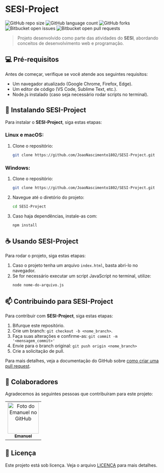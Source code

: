 # SESI-Project

![GitHub repo size](https://img.shields.io/github/repo-size/JoaoNascimento1802/SESI-Project?style=for-the-badge)
![GitHub language count](https://img.shields.io/github/languages/count/JoaoNascimento1802/SESI-Project?style=for-the-badge)
![GitHub forks](https://img.shields.io/github/forks/JoaoNascimento1802/SESI-Project?style=for-the-badge)
![Bitbucket open issues](https://img.shields.io/bitbucket/issues/JoaoNascimento1802/SESI-Project?style=for-the-badge)
![Bitbucket open pull requests](https://img.shields.io/bitbucket/pr-raw/JoaoNascimento1802/SESI-Project?style=for-the-badge)

> Projeto desenvolvido como parte das atividades do **SESI**, abordando conceitos de desenvolvimento web e programação.

## 💻 Pré-requisitos

Antes de começar, verifique se você atende aos seguintes requisitos:

- Um navegador atualizado (Google Chrome, Firefox, Edge).
- Um editor de código (VS Code, Sublime Text, etc.).
- Node.js instalado (caso seja necessário rodar scripts no terminal).

## 🚀 Instalando SESI-Project

Para instalar o **SESI-Project**, siga estas etapas:

### Linux e macOS:

1. Clone o repositório:
    ```bash
    git clone https://github.com/JoaoNascimento1802/SESI-Project.git
    ```

### Windows:

1. Clone o repositório:
    ```bash
    git clone https://github.com/JoaoNascimento1802/SESI-Project.git
    ```

2. Navegue até o diretório do projeto:
    ```bash
    cd SESI-Project
    ```

3. Caso haja dependências, instale-as com:
    ```bash
    npm install
    ```

## ☕ Usando SESI-Project

Para rodar o projeto, siga estas etapas:

1. Caso o projeto tenha um arquivo `index.html`, basta abri-lo no navegador.
2. Se for necessário executar um script JavaScript no terminal, utilize:
    ```bash
    node nome-do-arquivo.js
    ```

## 📫 Contribuindo para SESI-Project

Para contribuir com **SESI-Project**, siga estas etapas:

1. Bifurque este repositório.
2. Crie um branch: `git checkout -b <nome_branch>`.
3. Faça suas alterações e confirme-as: `git commit -m '<mensagem_commit>'`
4. Envie para o branch original: `git push origin <nome_branch>`
5. Crie a solicitação de pull.

Para mais detalhes, veja a documentação do GitHub sobre [como criar uma pull request](https://help.github.com/en/github/collaborating-with-issues-and-pull-requests/creating-a-pull-request).

## 🤝 Colaboradores

Agradecemos às seguintes pessoas que contribuíram para este projeto:

<table>
  <tr>
    <td align="center">
      <a href="#" title="https://github.com/JoaoNascimento1802">
        <img src="https://i.pinimg.com/736x/6d/83/b9/6d83b96e6f062c57dcbeb3e325ebcd10.jpg" width="100px;" alt="Foto do Emanuel no GitHub"/><br>
        <sub>
          <b>Emanuel</b>
        </sub>
      </a>
    </td>
  </tr>
</table>

## 📝 Licença

Este projeto está sob licença. Veja o arquivo [LICENÇA](LICENSE.md) para mais detalhes.

